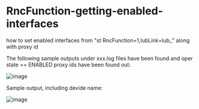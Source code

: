 # RncFunction-getting-enabled-interfaces
how to set enabled interfaces from "st RncFunction=1,IubLink=Iub_" along with proxy id 

The following sample outputs under xxx.log files have been found and oper state == ENABLED proxy ids have been found out: 

![image](https://user-images.githubusercontent.com/94804863/190860063-ab9ed27d-f0b0-4fd3-94de-9ac60b9913a8.png)

Sample output, including devide name: 

![image](https://user-images.githubusercontent.com/94804863/190860023-deddfdec-74b8-4395-a3fb-5d72e4448ccb.png)

